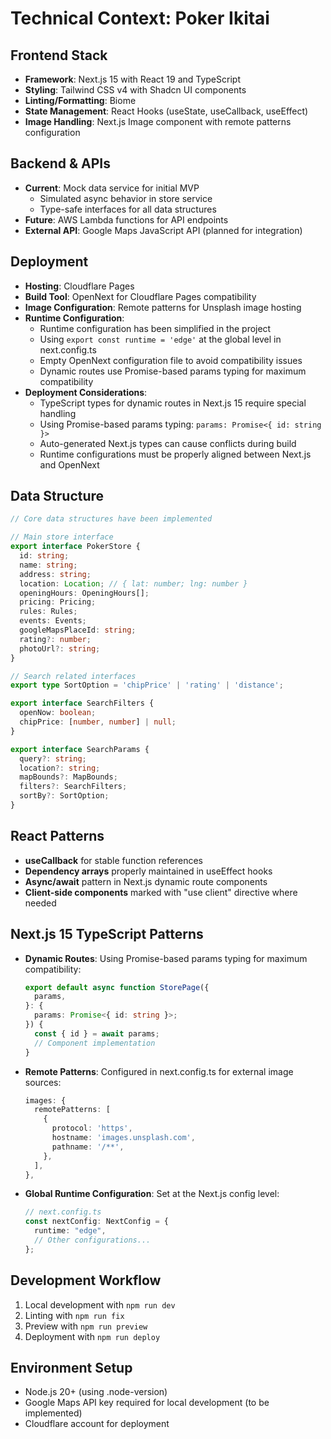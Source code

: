 # Technical Context: Poker Ikitai

## Frontend Stack
- **Framework**: Next.js 15 with React 19 and TypeScript
- **Styling**: Tailwind CSS v4 with Shadcn UI components
- **Linting/Formatting**: Biome
- **State Management**: React Hooks (useState, useCallback, useEffect)
- **Image Handling**: Next.js Image component with remote patterns configuration

## Backend & APIs
- **Current**: Mock data service for initial MVP
  - Simulated async behavior in store service
  - Type-safe interfaces for all data structures
- **Future**: AWS Lambda functions for API endpoints
- **External API**: Google Maps JavaScript API (planned for integration)

## Deployment
- **Hosting**: Cloudflare Pages
- **Build Tool**: OpenNext for Cloudflare Pages compatibility
- **Image Configuration**: Remote patterns for Unsplash image hosting
- **Runtime Configuration**: 
  - Runtime configuration has been simplified in the project
  - Using `export const runtime = 'edge'` at the global level in next.config.ts
  - Empty OpenNext configuration file to avoid compatibility issues
  - Dynamic routes use Promise-based params typing for maximum compatibility
- **Deployment Considerations**:
  - TypeScript types for dynamic routes in Next.js 15 require special handling
  - Using Promise-based params typing: `params: Promise<{ id: string }>`
  - Auto-generated Next.js types can cause conflicts during build
  - Runtime configurations must be properly aligned between Next.js and OpenNext

## Data Structure
```typescript
// Core data structures have been implemented

// Main store interface
export interface PokerStore {
  id: string;
  name: string;
  address: string;
  location: Location; // { lat: number; lng: number }
  openingHours: OpeningHours[];
  pricing: Pricing;
  rules: Rules;
  events: Events;
  googleMapsPlaceId: string;
  rating?: number;
  photoUrl?: string;
}

// Search related interfaces
export type SortOption = 'chipPrice' | 'rating' | 'distance';

export interface SearchFilters {
  openNow: boolean;
  chipPrice: [number, number] | null;
}

export interface SearchParams {
  query?: string;
  location?: string;
  mapBounds?: MapBounds;
  filters?: SearchFilters;
  sortBy?: SortOption;
}
```

## React Patterns
- **useCallback** for stable function references
- **Dependency arrays** properly maintained in useEffect hooks
- **Async/await** pattern in Next.js dynamic route components
- **Client-side components** marked with "use client" directive where needed

## Next.js 15 TypeScript Patterns
- **Dynamic Routes**: Using Promise-based params typing for maximum compatibility:
  ```typescript
  export default async function StorePage({
    params,
  }: {
    params: Promise<{ id: string }>;
  }) {
    const { id } = await params;
    // Component implementation
  }
  ```
- **Remote Patterns**: Configured in next.config.ts for external image sources:
  ```typescript
  images: {
    remotePatterns: [
      {
        protocol: 'https',
        hostname: 'images.unsplash.com',
        pathname: '/**',
      },
    ],
  },
  ```
- **Global Runtime Configuration**: Set at the Next.js config level:
  ```typescript
  // next.config.ts
  const nextConfig: NextConfig = {
    runtime: "edge",
    // Other configurations...
  };
  ```

## Development Workflow
1. Local development with `npm run dev`
2. Linting with `npm run fix`
3. Preview with `npm run preview`
4. Deployment with `npm run deploy`

## Environment Setup
- Node.js 20+ (using .node-version)
- Google Maps API key required for local development (to be implemented)
- Cloudflare account for deployment